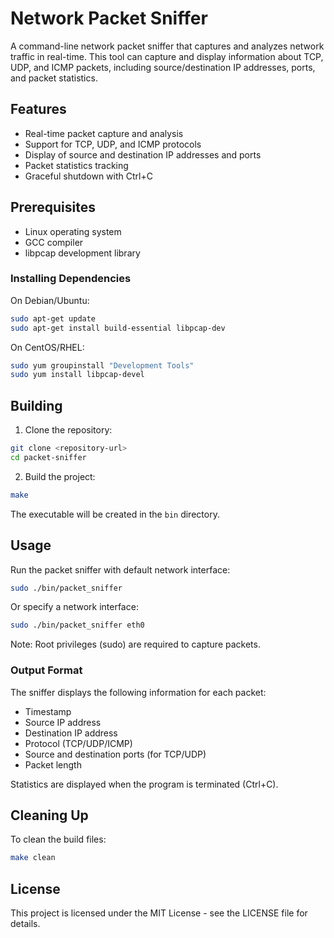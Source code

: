 # Network Packet Sniffer

A command-line network packet sniffer that captures and analyzes network traffic in real-time. This tool can capture and display information about TCP, UDP, and ICMP packets, including source/destination IP addresses, ports, and packet statistics.

## Features

- Real-time packet capture and analysis
- Support for TCP, UDP, and ICMP protocols
- Display of source and destination IP addresses and ports
- Packet statistics tracking
- Graceful shutdown with Ctrl+C

## Prerequisites

- Linux operating system
- GCC compiler
- libpcap development library

### Installing Dependencies

On Debian/Ubuntu:
```bash
sudo apt-get update
sudo apt-get install build-essential libpcap-dev
```

On CentOS/RHEL:
```bash
sudo yum groupinstall "Development Tools"
sudo yum install libpcap-devel
```

## Building

1. Clone the repository:
```bash
git clone <repository-url>
cd packet-sniffer
```

2. Build the project:
```bash
make
```

The executable will be created in the `bin` directory.

## Usage

Run the packet sniffer with default network interface:
```bash
sudo ./bin/packet_sniffer
```

Or specify a network interface:
```bash
sudo ./bin/packet_sniffer eth0
```

Note: Root privileges (sudo) are required to capture packets.

### Output Format

The sniffer displays the following information for each packet:
- Timestamp
- Source IP address
- Destination IP address
- Protocol (TCP/UDP/ICMP)
- Source and destination ports (for TCP/UDP)
- Packet length

Statistics are displayed when the program is terminated (Ctrl+C).

## Cleaning Up

To clean the build files:
```bash
make clean
```

## License

This project is licensed under the MIT License - see the LICENSE file for details. 